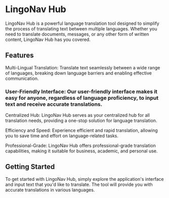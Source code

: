 # LingoNav Hub

LingoNav Hub is a powerful language translation tool designed to simplify the process of translating text between multiple languages. Whether you need to translate documents, messages, or any other form of written content, LingoNav Hub has you covered.

## Features
Multi-Lingual Translation: Translate text seamlessly between a wide range of languages, breaking down language barriers and enabling effective communication.

### User-Friendly Interface: Our user-friendly interface makes it easy for anyone, regardless of language proficiency, to input text and receive accurate translations.

Centralized Hub: LingoNav Hub serves as your centralized hub for all translation needs, providing a one-stop solution for language translation.

Efficiency and Speed: Experience efficient and rapid translation, allowing you to save time and effort on language-related tasks.

Professional-Grade: LingoNav Hub offers professional-grade translation capabilities, making it suitable for business, academic, and personal use.

## Getting Started
To get started with LingoNav Hub, simply explore the application's interface and input text that you'd like to translate. The tool will provide you with accurate translations in various languages.

